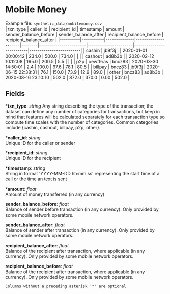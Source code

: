 # Mobile Money
Example file: `synthetic_data/mobilemoney.csv` <br>
| txn_type | caller_id | recipient_id | timestamp           | amount | sender_balance_before | sender_balance_after | recipient_balance_before | recipient_balance_after |
|----------|-----------|--------------|---------------------|--------|-----------------------|----------------------|--------------------------|-------------------------|
| cashin   | jb9f3j    |              | 2020-01-01 00:00:42 | 234.0  | 500.0                 | 734.0                |                          |                         |
| cashout  | ad8b3b    |              | 2020-02-12 10:12:08 | 195.0  | 200.5                 | 5.5                  |                          |                         |
| p2p      | oewf9ras  | bncz83       | 2020-03-30 14:50:01 | 2.4    | 100.0                 | 97.6                 | 78.1                     | 80.5                    |
| billpay  | bncz83    | jb9f3j       | 2020-06-15 22:38:31 | 76.1   | 150.0                 | 73.9                 | 12.9                     | 89.0                    |
| other    | bncz83    | ad8b3b       | 2020-08-16 23:10:10 | 502.0  | 872.0                 | 370.0                | 0.00                     | 502.0                   |


## Fields <br>
***txn_type**: _string_
Any string describing the type of the transaction; the dataset can define any number of categories for transactions, 
but keep in mind that features will be calculated separately for each transaction type so compute time scales with the 
number of categories. Common categories include {cashin, cashout, billpay, p2p, other}.

***caller_id**: _string_ <br>
Unique ID for the caller or sender

***recipient_id**: _string_ <br>
Unique ID for the recipient 

***timestamp**: _string_ <br>
String in format ‘YYYY-MM-DD hh:mm:ss’ representing the start time of a call or the time an text is sent

***amount**: _float_ <br>
Amount of money transferred (in any currency)

**sender_balance_before**: _float_ <br>
Balance of sender before transaction (in any currency). Only provided by some mobile network operators.

**sender_balance_after**: _float_ <br>
Balance of sender after transaction (in any currency).  Only provided by some mobile network operators.

**recipient_balance_after**: _float_ <br>
Balance of the recipient after transaction, where applicable (in any currency).  Only provided by some mobile network 
operators.

**recipient_balance_before**: _float_ <br>
Balance of the recipient after transaction, where applicable (in any currency).  Only provided by some mobile network 
operators.

```{note}
Columns without a preceding asterisk '*' are optional
```
